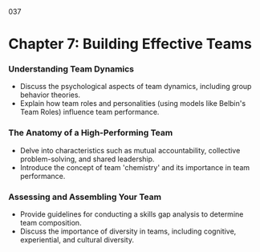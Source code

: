 037

# **Chapter 7: Building Effective Teams**


### ****Understanding Team Dynamics****

- Discuss the psychological aspects of team dynamics,
  including group behavior theories.
- Explain how team roles and personalities (using models
  like Belbin's Team Roles) influence team performance.

### ****The Anatomy of a High-Performing Team****

- Delve into characteristics such as mutual accountability,
  collective problem-solving, and shared leadership.
- Introduce the concept of team 'chemistry' and its
  importance in team performance.

### ****Assessing and Assembling Your Team****

- Provide guidelines for conducting a skills gap analysis to
  determine team composition.
- Discuss the importance of diversity in teams, including
  cognitive, experiential, and cultural diversity.
